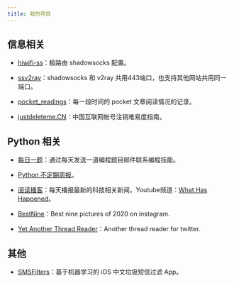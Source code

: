 ```yaml
---
title: 我的项目
---
```


## 信息相关

- [hiwifi-ss](https://github.com/qiwihui/hiwifi-ss)：极路由 shadowsocks 配置。

- [ssv2ray](https://github.com/qiwihui/ssv2ray)：shadowsocks 和 v2ray 共用443端口，也支持其他网站共用同一端口。

- [pocket_readings](https://github.com/qiwihui/pocket_readings)：每一段时间的 pocket 文章阅读情况的记录。

- [justdeleteme.CN](justdeleteme.qiwihui.com/)：中国互联网帐号注销难易度指南。

## Python 相关

- [每日一题](https://codedays.app/)：通过每天发送一道编程题目邮件联系编程技能。

- [Python 不定期周报](pyweekly.qiwihui.com/)。

- [阅读播客](https://rs.qiwihui.com)：每天播报最新的科技相关新闻，Youtube频道：[What Has Happened](https://www.youtube.com/channel/UCtBC7TAJdSvsxT1F_sYceXA)。

- [BestNine](https://github.com/qiwihui/bestnine)：Best nine pictures of 2020 on instagram.

- [Yet Another Thread Reader](https://yatr.qiwihui.com)：Another thread reader for twitter.

## 其他

- [SMSFilters](https://github.com/qiwihui/SMSFilters)：基于机器学习的 iOS 中文垃圾短信过滤 App。

